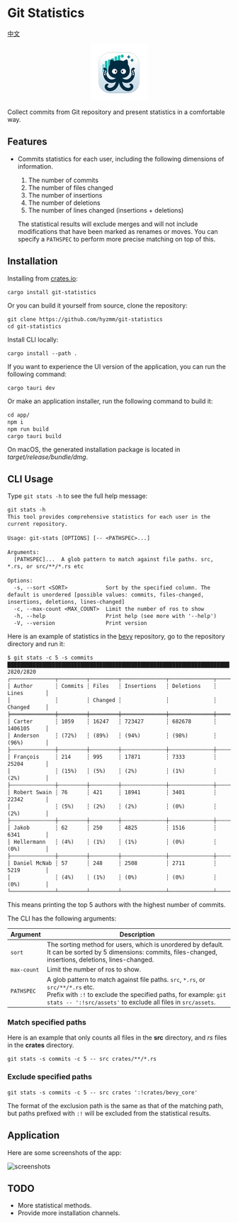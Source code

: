 # Git Statistics

[中文](./README-CN.md)

<div align="center">

![app-icon](app/src-tauri/icons/128x128.png)

</div>

Collect commits from Git repository and present statistics in a comfortable way.

## Features

- Commits statistics for each user, including the following dimensions of information.
  1. The number of commits
  2. The number of files changed
  3. The number of insertions
  4. The number of deletions
  5. The number of lines changed (insertions + deletions)
  
  The statistical results will exclude merges and will not include modifications that have been marked as renames or moves. You can specify a `PATHSPEC` to perform more precise matching on top of this.

## Installation

Installing from [crates.io](https://crates.io/):

```shell
cargo install git-statistics
```

Or you can build it yourself from source, clone the repository:

```shell
git clone https://github.com/hyzmm/git-statistics
cd git-statistics
```

Install CLI locally:

```shell
cargo install --path .
```

If you want to experience the UI version of the application, you can run the following command:

```shell
cargo tauri dev
```

Or make an application installer, run the following command to build it:

```shell
cd app/
npm i
npm run build
cargo tauri build
```

On macOS, the generated installation package is located in *target/release/bundle/dmg*.

## CLI Usage

Type `git stats -h` to see the full help message:

```shell
git stats -h
This tool provides comprehensive statistics for each user in the current repository.

Usage: git-stats [OPTIONS] [-- <PATHSPEC>...]

Arguments:
  [PATHSPEC]...  A glob pattern to match against file paths. src, *.rs, or src/**/*.rs etc

Options:
  -s, --sort <SORT>            Sort by the specified column. The default is unordered [possible values: commits, files-changed, insertions, deletions, lines-changed]
  -c, --max-count <MAX_COUNT>  Limit the number of ros to show
  -h, --help                   Print help (see more with '--help')
  -V, --version                Print version
```

Here is an example of statistics in the [bevy](https://github.com/bevyengine/bevy) repository, go to the repository directory and run it:

```shell
$ git stats -c 5 -s commits
██████████████████████████████████████████████████████████████████████ 2820/2820
┌──────────────┬─────────┬─────────┬──────────────┬──────────────┬─────────────┐
│ Author       ┆ Commits ┆ Files   ┆ Insertions   ┆ Deletions    ┆ Lines       │
│              ┆         ┆ Changed ┆              ┆              ┆ Changed     │
╞══════════════╪═════════╪═════════╪══════════════╪══════════════╪═════════════╡
│ Carter       ┆ 1059    ┆ 16247   ┆ 723427       ┆ 682678       ┆ 1406105     │
│ Anderson     ┆ (72%)   ┆ (89%)   ┆ (94%)        ┆ (98%)        ┆ (96%)       │
├╌╌╌╌╌╌╌╌╌╌╌╌╌╌┼╌╌╌╌╌╌╌╌╌┼╌╌╌╌╌╌╌╌╌┼╌╌╌╌╌╌╌╌╌╌╌╌╌╌┼╌╌╌╌╌╌╌╌╌╌╌╌╌╌┼╌╌╌╌╌╌╌╌╌╌╌╌╌┤
│ François     ┆ 214     ┆ 995     ┆ 17871        ┆ 7333         ┆ 25204       │
│              ┆ (15%)   ┆ (5%)    ┆ (2%)         ┆ (1%)         ┆ (2%)        │
├╌╌╌╌╌╌╌╌╌╌╌╌╌╌┼╌╌╌╌╌╌╌╌╌┼╌╌╌╌╌╌╌╌╌┼╌╌╌╌╌╌╌╌╌╌╌╌╌╌┼╌╌╌╌╌╌╌╌╌╌╌╌╌╌┼╌╌╌╌╌╌╌╌╌╌╌╌╌┤
│ Robert Swain ┆ 76      ┆ 421     ┆ 18941        ┆ 3401         ┆ 22342       │
│              ┆ (5%)    ┆ (2%)    ┆ (2%)         ┆ (0%)         ┆ (2%)        │
├╌╌╌╌╌╌╌╌╌╌╌╌╌╌┼╌╌╌╌╌╌╌╌╌┼╌╌╌╌╌╌╌╌╌┼╌╌╌╌╌╌╌╌╌╌╌╌╌╌┼╌╌╌╌╌╌╌╌╌╌╌╌╌╌┼╌╌╌╌╌╌╌╌╌╌╌╌╌┤
│ Jakob        ┆ 62      ┆ 250     ┆ 4825         ┆ 1516         ┆ 6341        │
│ Hellermann   ┆ (4%)    ┆ (1%)    ┆ (1%)         ┆ (0%)         ┆ (0%)        │
├╌╌╌╌╌╌╌╌╌╌╌╌╌╌┼╌╌╌╌╌╌╌╌╌┼╌╌╌╌╌╌╌╌╌┼╌╌╌╌╌╌╌╌╌╌╌╌╌╌┼╌╌╌╌╌╌╌╌╌╌╌╌╌╌┼╌╌╌╌╌╌╌╌╌╌╌╌╌┤
│ Daniel McNab ┆ 57      ┆ 248     ┆ 2508         ┆ 2711         ┆ 5219        │
│              ┆ (4%)    ┆ (1%)    ┆ (0%)         ┆ (0%)         ┆ (0%)        │
└──────────────┴─────────┴─────────┴──────────────┴──────────────┴─────────────┘
```

This means printing the top 5 authors with the highest number of commits.

The CLI has the following arguments:

| Argument    | Description                                                  |
| ----------- | ------------------------------------------------------------ |
| `sort`      | The sorting method for users, which is unordered by default. It can be sorted by 5 dimensions: commits, files-changed, insertions, deletions, lines-changed. |
| `max-count` | Limit the number of ros to show.                             |
| `PATHSPEC`  | A glob pattern to match against file paths. `src`, `*.rs`, or `src/**/*.rs` etc. <br />Prefix with `:!` to exclude the specified paths, for example: `git stats -- ':!src/assets'` to exclude all files in `src/assets`. |

### Match specified paths

Here is an example that only counts all files in the **src** directory, and *rs* files in the **crates** directory.

```shell
git stats -s commits -c 5 -- src crates/**/*.rs
```

### Exclude specified paths

```shell
git stats -s commits -c 5 -- src crates ':!crates/bevy_core'
```

The format of the exclusion path is the same as that of the matching path, but paths prefixed with `:!` will be excluded from the statistical results.

## Application

Here are some screenshots of the app:

![screenshots](https://github.com/hyzmm/git-statistics/assets/48704743/761e7ae5-6f87-4e31-92d1-0bd3221c5c4e)

## TODO

- More statistical methods.
- Provide more installation channels.
